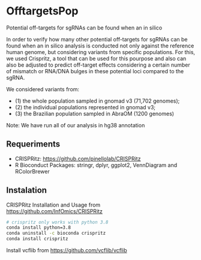 # OfftargetsPop
Potential off-targets for sgRNAs can be found when an in silico

In order to verify how many other potential off-targets for sgRNAs can be found when an in silico 
analysis is conducted not only against the reference human genome, but considering variants from 
specific populations. For this, we used Crispritz, a tool that can be used for this pourpose and 
also can also be adjusted to predict off-target effects considering a certain number of mismatch 
or RNA/DNA bulges in these potential loci compared to the sgRNA.

We considered variants from:

* (1) the whole population sampled in gnomad v3 (71,702 genomes); 
* (2) the individual populations represented in gnomad v3; 
* (3) the Brazilian population sampled in AbraOM (1200 genomes)

Note: We have run all of our analysis in hg38 annotation 

## Requeriments

* CRISPRitz: https://github.com/pinellolab/CRISPRitz
* R Bioconduct Packages: stringr, dplyr, ggplot2, VennDiagram and RColorBrewer

## Instalation

CRISPRitz Installation and Usage from https://github.com/InfOmics/CRISPRitz

```bash
# crispritz only works with python 3.8
conda install python=3.8 
conda uninstall -c bioconda crispritz
conda install crispritz
```

Install vcflib from https://github.com/vcflib/vcflib


